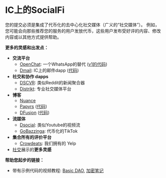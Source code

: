 # IC上的SocialFi

您的提交必须是集成了代币化的去中心化社交媒体（广义的“社交媒体”）。 例如，您可能会向那些推荐您的服务的用户发放代币，这些用户发布受好评的内容、修改内容或以其他方式提供帮助。

**更多的灵感和出发点：**

- **交流平台**
  - [OpenChat](https://6hsbt-vqaaa-aaaaf-aaafq-cai.ic0.app/): 一个WhatsApp的替代 ([v1的代码](https://github.com/open-ic/open-chat-v1))
  - [Dmail](https://dmail.ai/): IC上的邮件dapp ([代码](https://github.com/dmailofficial))
- **社交和协作 dapps**
  - [DSCVR](https://h5aet-waaaa-aaaab-qaamq-cai.raw.ic0.app/): 类似Reddit的新闻聚合器
  - [Distrikt](https://t.co/mUVeY5ygQL): 专业社交媒体平台
- **博客**
  - [Nuance](http://www.nuance.xyz/)
  - [Papyrs](https://papy.rs/) ([代码](https://github.com/papyrs))
  - [DFusion](https://dfusion.io/) ([代码](https://github.com/rocklabs-io/DFusion))
- **流媒体**
  - [Dsocial](https://dsocial.app/): 类似Youtube的视频流
  - [GoBazzinga](https://gobazzinga.io/): 代币化的TikTok
- **集合所有的评价平台**
  - [Crowdeats](https://www.crowdeats.io/): 我们拥有的 Yelp 
- [社交](https://dfinity.org/showcase/?tag=social)展示的**更多灵感**

**帮助您起步的链接：**

- 带有示例代码的视频教程: [Basic DAO](https://beta.smartcontracts.org/samples#basic-dao), [加密笔记](https://beta.smartcontracts.org/samples/#encrypted-note-taking)


